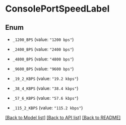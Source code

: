 # ConsolePortSpeedLabel

## Enum


* `_1200_BPS` (value: `"1200 bps"`)

* `_2400_BPS` (value: `"2400 bps"`)

* `_4800_BPS` (value: `"4800 bps"`)

* `_9600_BPS` (value: `"9600 bps"`)

* `_19_2_KBPS` (value: `"19.2 kbps"`)

* `_38_4_KBPS` (value: `"38.4 kbps"`)

* `_57_6_KBPS` (value: `"57.6 kbps"`)

* `_115_2_KBPS` (value: `"115.2 kbps"`)


[[Back to Model list]](../README.md#documentation-for-models) [[Back to API list]](../README.md#documentation-for-api-endpoints) [[Back to README]](../README.md)


